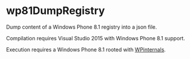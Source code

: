 # wp81DumpRegistry
Dump content of a Windows Phone 8.1 registry into a json file.

Compilation requires Visual Studio 2015 with Windows Phone 8.1 support.

Execution requires a Windows Phone 8.1 rooted with [WPinternals](https://github.com/ReneLergner/WPinternals).
